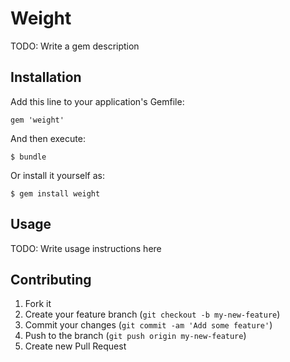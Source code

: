 # Weight

TODO: Write a gem description

## Installation

Add this line to your application's Gemfile:

    gem 'weight'

And then execute:

    $ bundle

Or install it yourself as:

    $ gem install weight

## Usage

TODO: Write usage instructions here

## Contributing

1. Fork it
2. Create your feature branch (`git checkout -b my-new-feature`)
3. Commit your changes (`git commit -am 'Add some feature'`)
4. Push to the branch (`git push origin my-new-feature`)
5. Create new Pull Request
